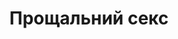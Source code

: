 ---
layout: archive_film
permalink: ua/archive/2021/long-short/bks

title: Прощальний секс
director: Alexa-Jeanne Dubé
country: Канада
description: Секс після розриву - це фільм з використанням відеокодів A.S.M.R.
category: long-short
image_folder: images/films/archive/2021/long-short/bks
is_winner: false
submission_year: 2021
lang: ua
---
